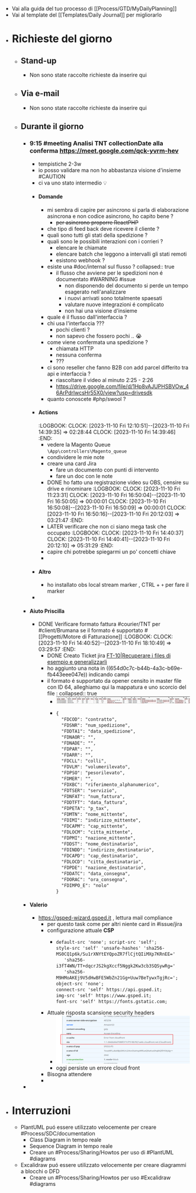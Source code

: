 - Vai alla guida del tuo processo di [[Process/GTD/MyDailyPlanning]]
- Vai al template del [[Templates/Daily Journal]] per migliorarlo
- # Richieste del giorno
	- ## Stand-up
		- Non sono state raccolte richieste da inserire qui
	- ## Via e-mail
		- Non sono state raccolte richieste da inserire qui
	- ## Durante il giorno
		- ### 9:15 #meeting Analisi TNT collectionDate alla conferma https://meet.google.com/qck-yvrm-hev
			- tempistiche 2-3w
			- io posso validare ma non ho abbastanza visione d'insieme #CAUTION
			- ci va uno stato intermedio 💡
			- #### Domande
				- mi sembra di capire per asincrono si parla di elaborazione asincrona e non codice asincrono, ho capito bene ?
					- ~~per asincrono proporre ReactPHP~~
				- che tipo di feed back deve ricevere il cliente ?
				- quali sono tutti gli stati della spedizione ?
				- quali sono le possibili interazioni con i corrieri ?
					- elencare le chiamate
					- elencare batch che leggono a intervalli gli stati remoti
					- esistono webhook ?
				- esiste una #doc/internal sul flusso ?
				  collapsed:: true
					- il flusso che avviene per le spedizioni  non é documentato #WARNING #issue
						- non disponendo del documento si perde un tempo esagerato nell'analizzare
						- i nuovi arrivati sono totalmente spaesati
						- valutare nuove integrazioni é complicato
						- non hai una visione d'insieme
				- quale é il flusso dall'interfaccia ?
				- chi usa l'interfaccia ???
					- pochi clienti ?
					- non sapevo che fossero pochi .. 😭
				- come viene confermata una spedizione ?
					- chiamata HTTP
					- nessuna conferma
					- ???
				- ci sono reseller che fanno B2B con add parcel differito tra api e interfaccia ?
					- riascoltare il video al minuto 2:25 - 2:26
					- https://drive.google.com/file/d/1Hp8vAJUPHSBVOw_46ArPdrlwcsHr55X0/view?usp=drivesdk
				- quanto conoscete #php/swool ?
			- #### Actions
			  :LOGBOOK:
			  CLOCK: [2023-11-10 Fri 12:10:51]--[2023-11-10 Fri 14:39:35] =>  02:28:44
			  CLOCK: [2023-11-10 Fri 14:39:46]
			  :END:
				- vedere la Magento Queue `\App\controllers\Magento_queue`
				- condividere le mie note
				- creare una card Jira
					- fare un documento con punti di intervento
					- fare un doc con le note
				- DONE ho fatto una registrazione video su OBS, censire su drive e rinominare
				  :LOGBOOK:
				  CLOCK: [2023-11-10 Fri 11:23:31]
				  CLOCK: [2023-11-10 Fri 16:50:04]--[2023-11-10 Fri 16:50:05] =>  00:00:01
				  CLOCK: [2023-11-10 Fri 16:50:08]--[2023-11-10 Fri 16:50:09] =>  00:00:01
				  CLOCK: [2023-11-10 Fri 16:50:16]--[2023-11-10 Fri 20:12:03] =>  03:21:47
				  :END:
				- LATER verificare che non ci siano mega task che occupato
				  :LOGBOOK:
				  CLOCK: [2023-11-10 Fri 14:40:37]
				  CLOCK: [2023-11-10 Fri 14:40:41]--[2023-11-10 Fri 20:12:10] =>  05:31:29
				  :END:
				- capire chi potrebbe spiegarmi un po' concetti chiave
				-
			- #### Altro
				- ho installato obs local stream marker , CTRL + `+` per fare il marker
			-
		- #### Aiuto Priscilla
			- DONE Verificare formato fattura #courier/TNT per #client/Brumana se il formato é supportato #[[Progetti/Motore di Fatturazione]]
			  :LOGBOOK:
			  CLOCK: [2023-11-10 Fri 14:40:52]--[2023-11-10 Fri 18:10:49] =>  03:29:57
			  :END:
				- DONE Creato Ticket jira [FT-10|Recuperare i files di esempio e generalizzarli](https://gsped.atlassian.net/browse/FT-10)
				- ho aggiunto una nota in ((654d0c7c-b44b-4a3c-b69e-fb443eee047e)) indicando campi
				- il formato é supportato da opener censito in master file con ID 64, alleghiamo qui la mappatura e uno scorcio del file :
				  collapsed:: true
					- ![image.png](../assets/image_1699636396163_0.png)
					- ```
					  {
					    "FDCOD": "contratto",
					    "FDSNR": "num_spedizione",
					    "FDDTA1": "data_spedizione",
					    "FDNAOR": "",
					    "FDNADE": "",
					    "FDPAR": "",
					    "FDARR": "",
					    "FDCLL": "colli",
					    "FDVLM": "volumerilevato",
					    "FDPSO": "pesorilevato",
					    "FDMER": "",
					    "FDXBC": "riferimento_alphanumerico",
					    "FDTSER": "servizio",
					    "FDNFAT": "num_fattura",
					    "FDDTFT": "data_fattura",
					    "FDPETA": "p_tax",
					    "FDMTN": "nome_mittente",
					    "FDIMI": "indirizzo_mittente",
					    "FDCAPM": "cap_mittente",
					    "FDLOCM": "citta_mittente",
					    "FDPMI": "nazione_mittente",
					    "FDDST": "nome_destinatario",
					    "FDINDD": "indirizzo_destinatario",
					    "FDCAPD": "cap_destinatario",
					    "FDLOCD": "citta_destinatario",
					    "FDPDE": "nazione_destinatario",
					    "FDDATC": "data_consegna",
					    "FDORAC": "ora_consegna",
					    "FDIMPO_E": "nolo"
					  }
					  ```
		- #### Valerio
			- https://gsped-wizard.gsped.it , lettura mail compliance
				- per questo task come per altri niente card in #issue/jira
				- configurazione attuale **CSP**
					- ```
					  default-src 'none'; script-src 'self'; 
					  style-src 'self' 'unsafe-hashes' 'sha256-MS0CQ1p6k/Su1rXNYtEYQpoZR7flCjtQIiMXp7KRnEE=' 
					     'sha256-i3fT4WN/TT+dqcrJS2kgXccf5Nggk2Kw3cb3SQSywRg=' 
					     'sha256-M9HMoAKEj9V5dHwBFE5WbZn21Gg+Uuw7BeTywxTgjRc='; 
					  object-src 'none'; 
					  connect-src 'self' https://api.gsped.it; 
					  img-src 'self' https://www.gsped.it; 
					  font-src 'self' https://fonts.gstatic.com;
					  ```
				- Attuale risposta scansione security headers
					- ![image.png](../assets/image_1699633467069_0.png)
					- oggi persiste un errore cloud front
				- Bisogna attendere
				-
		-
- # Interruzioni
	- PlantUML puó essere utilizzato velocemente per creare #Process/SDC/documentation
		- Class Diagram in tempo reale
		- Sequence Diagram in tempo reale
		- Creare un #Process/Sharing/Howtos per uso di #PlantUML #diagrams
	- Excalidraw puó essere utilizzato velocemente per creare diagrammi a blocchi o DFD
		- Creare un #Process/Sharing/Howtos per uso #Excalidraw #diagrams